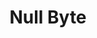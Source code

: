 ---
title: Null Byte
description: Null Byte is a white hat hacker world for anyone interested in hacking, science, networking, social engineering, security, pen-testing, getting root, zero days, etc.
url: https://null-byte.wonderhowto.com/
image:
    # url: '/assets/images/cafe.png'
    # alt: 'Cafe'
tags: ['blog', 'learn', 'tutorial']
pubDate: 2023-11-13
draft: false
---
